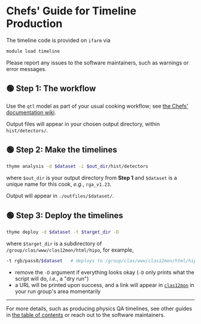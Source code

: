 # Chefs' Guide for Timeline Production

The timeline code is provided on `ifarm` via
```bash
module load timeline
```

Please report any issues to the software maintainers, such as warnings or error messages.

## :green_circle: Step 1: The workflow

Use the `qtl` model as part of your usual cooking workflow;
see [the Chefs' documentation wiki](https://clasweb.jlab.org/wiki/index.php/CLAS12_Chef_Documentation).

Output files will appear in your chosen output directory, within `hist/detectors/`.

## :green_circle: Step 2: Make the timelines

```bash
thyme analysis -d $dataset -i $out_dir/hist/detectors
```
where `$out_dir` is your output directory from **Step 1** and `$dataset` is a unique name for this cook, _e.g._, `rga_v1.23`.

Output will appear in `./outfiles/$dataset/`.

## :green_circle: Step 3: Deploy the timelines

```bash
thyme deploy -d $dataset -t $target_dir -D
```
where `$target_dir` is a subdirectory of `/group/clas/www/clas12mon/html/hipo`, for example,
```bash
-t rgb/pass0/$dataset   # deploys to /group/clas/www/clas12mon/html/hipo/rgb/pass0/$dataset/
```
- remove the `-D` argument if everything looks okay (`-D` only prints what the script will do, _i.e._, a "dry run")
- a URL will be printed upon success, and a link will appear in [`clas12mon`](https://clas12mon.jlab.org/) in your run group's area momentarily

---

For more details, such as producing physics QA timelines, see other guides in
[the table of contents](/README.md) or reach out to the software maintainers.
